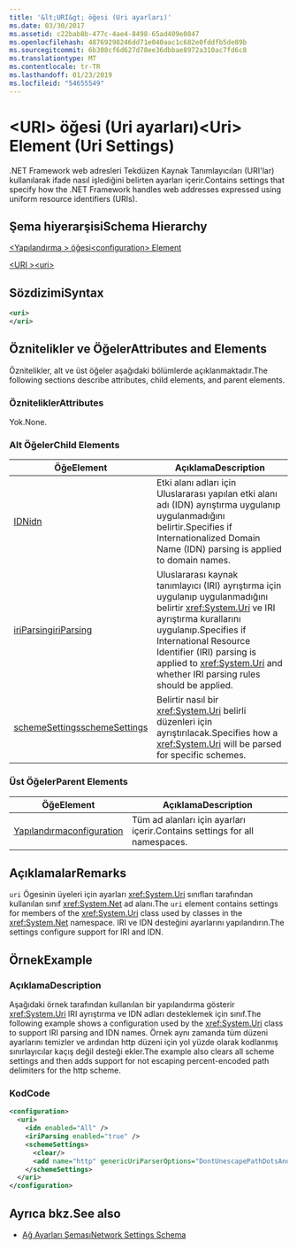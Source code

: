 ```yaml
---
title: '&lt;URI&gt; öğesi (Uri ayarları)'
ms.date: 03/30/2017
ms.assetid: c22bab8b-477c-4ae4-8498-65ad409e0847
ms.openlocfilehash: 48769298246dd71e040aac1c682e0fddfb5de89b
ms.sourcegitcommit: 6b308cf6d627d78ee36dbbae8972a310ac7fd6c8
ms.translationtype: MT
ms.contentlocale: tr-TR
ms.lasthandoff: 01/23/2019
ms.locfileid: "54655549"
---
```

# <a name="lturigt-element-uri-settings"></a><span data-ttu-id="ab3cb-102">&lt;URI&gt; öğesi (Uri ayarları)</span><span class="sxs-lookup"><span data-stu-id="ab3cb-102">&lt;Uri&gt; Element (Uri Settings)</span></span>
<span data-ttu-id="ab3cb-103">.NET Framework web adresleri Tekdüzen Kaynak Tanımlayıcıları (URI'lar) kullanılarak ifade nasıl işlediğini belirten ayarları içerir.</span><span class="sxs-lookup"><span data-stu-id="ab3cb-103">Contains settings that specify how the .NET Framework handles web addresses expressed using uniform resource identifiers (URIs).</span></span>  
  
## <a name="schema-hierarchy"></a><span data-ttu-id="ab3cb-104">Şema hiyerarşisi</span><span class="sxs-lookup"><span data-stu-id="ab3cb-104">Schema Hierarchy</span></span>  
 [<span data-ttu-id="ab3cb-105">\<Yapılandırma > öğesi</span><span class="sxs-lookup"><span data-stu-id="ab3cb-105">\<configuration> Element</span></span>](../../../../../docs/framework/configure-apps/file-schema/configuration-element.md)  
  
 [<span data-ttu-id="ab3cb-106">\<URI ></span><span class="sxs-lookup"><span data-stu-id="ab3cb-106">\<uri></span></span>](../../../../../docs/framework/configure-apps/file-schema/network/uri-element-uri-settings.md)  
  
## <a name="syntax"></a><span data-ttu-id="ab3cb-107">Sözdizimi</span><span class="sxs-lookup"><span data-stu-id="ab3cb-107">Syntax</span></span>  
  
```xml  
<uri>  
</uri>  
```  
  
## <a name="attributes-and-elements"></a><span data-ttu-id="ab3cb-108">Öznitelikler ve Öğeler</span><span class="sxs-lookup"><span data-stu-id="ab3cb-108">Attributes and Elements</span></span>  
 <span data-ttu-id="ab3cb-109">Öznitelikler, alt ve üst öğeler aşağıdaki bölümlerde açıklanmaktadır.</span><span class="sxs-lookup"><span data-stu-id="ab3cb-109">The following sections describe attributes, child elements, and parent elements.</span></span>  
  
### <a name="attributes"></a><span data-ttu-id="ab3cb-110">Öznitelikler</span><span class="sxs-lookup"><span data-stu-id="ab3cb-110">Attributes</span></span>  
 <span data-ttu-id="ab3cb-111">Yok.</span><span class="sxs-lookup"><span data-stu-id="ab3cb-111">None.</span></span>  
  
### <a name="child-elements"></a><span data-ttu-id="ab3cb-112">Alt Öğeler</span><span class="sxs-lookup"><span data-stu-id="ab3cb-112">Child Elements</span></span>  
  
|<span data-ttu-id="ab3cb-113">**Öğe**</span><span class="sxs-lookup"><span data-stu-id="ab3cb-113">**Element**</span></span>|<span data-ttu-id="ab3cb-114">**Açıklama**</span><span class="sxs-lookup"><span data-stu-id="ab3cb-114">**Description**</span></span>|  
|-----------------|---------------------|  
|[<span data-ttu-id="ab3cb-115">IDN</span><span class="sxs-lookup"><span data-stu-id="ab3cb-115">idn</span></span>](../../../../../docs/framework/configure-apps/file-schema/network/idn-element-uri-settings.md)|<span data-ttu-id="ab3cb-116">Etki alanı adları için Uluslararası yapılan etki alanı adı (IDN) ayrıştırma uygulanıp uygulanmadığını belirtir.</span><span class="sxs-lookup"><span data-stu-id="ab3cb-116">Specifies if Internationalized Domain Name (IDN) parsing is applied to domain names.</span></span>|  
|[<span data-ttu-id="ab3cb-117">iriParsing</span><span class="sxs-lookup"><span data-stu-id="ab3cb-117">iriParsing</span></span>](../../../../../docs/framework/configure-apps/file-schema/network/iriparsing-element-uri-settings.md)|<span data-ttu-id="ab3cb-118">Uluslararası kaynak tanımlayıcı (IRI) ayrıştırma için uygulanıp uygulanmadığını belirtir <xref:System.Uri> ve IRI ayrıştırma kurallarını uygulanıp.</span><span class="sxs-lookup"><span data-stu-id="ab3cb-118">Specifies if International Resource Identifier (IRI) parsing is applied to <xref:System.Uri> and whether IRI parsing rules should be applied.</span></span>|  
|[<span data-ttu-id="ab3cb-119">schemeSettings</span><span class="sxs-lookup"><span data-stu-id="ab3cb-119">schemeSettings</span></span>](../../../../../docs/framework/configure-apps/file-schema/network/schemesettings-element-uri-settings.md)|<span data-ttu-id="ab3cb-120">Belirtir nasıl bir <xref:System.Uri> belirli düzenleri için ayrıştırılacak.</span><span class="sxs-lookup"><span data-stu-id="ab3cb-120">Specifies how a <xref:System.Uri> will be parsed for specific schemes.</span></span>|  
  
### <a name="parent-elements"></a><span data-ttu-id="ab3cb-121">Üst Öğeler</span><span class="sxs-lookup"><span data-stu-id="ab3cb-121">Parent Elements</span></span>  
  
|<span data-ttu-id="ab3cb-122">**Öğe**</span><span class="sxs-lookup"><span data-stu-id="ab3cb-122">**Element**</span></span>|<span data-ttu-id="ab3cb-123">**Açıklama**</span><span class="sxs-lookup"><span data-stu-id="ab3cb-123">**Description**</span></span>|  
|-----------------|---------------------|  
|[<span data-ttu-id="ab3cb-124">Yapılandırma</span><span class="sxs-lookup"><span data-stu-id="ab3cb-124">configuration</span></span>](../../../../../docs/framework/configure-apps/file-schema/configuration-element.md)|<span data-ttu-id="ab3cb-125">Tüm ad alanları için ayarları içerir.</span><span class="sxs-lookup"><span data-stu-id="ab3cb-125">Contains settings for all namespaces.</span></span>|  
  
## <a name="remarks"></a><span data-ttu-id="ab3cb-126">Açıklamalar</span><span class="sxs-lookup"><span data-stu-id="ab3cb-126">Remarks</span></span>  
 <span data-ttu-id="ab3cb-127">`uri` Ögesinin üyeleri için ayarları <xref:System.Uri> sınıfları tarafından kullanılan sınıf <xref:System.Net> ad alanı.</span><span class="sxs-lookup"><span data-stu-id="ab3cb-127">The `uri` element contains settings for members of the <xref:System.Uri> class used by classes in the <xref:System.Net> namespace.</span></span> <span data-ttu-id="ab3cb-128">IRI ve IDN desteğini ayarlarını yapılandırın.</span><span class="sxs-lookup"><span data-stu-id="ab3cb-128">The settings configure support for IRI and IDN.</span></span>  
  
## <a name="example"></a><span data-ttu-id="ab3cb-129">Örnek</span><span class="sxs-lookup"><span data-stu-id="ab3cb-129">Example</span></span>  
  
### <a name="description"></a><span data-ttu-id="ab3cb-130">Açıklama</span><span class="sxs-lookup"><span data-stu-id="ab3cb-130">Description</span></span>  
 <span data-ttu-id="ab3cb-131">Aşağıdaki örnek tarafından kullanılan bir yapılandırma gösterir <xref:System.Uri> IRI ayrıştırma ve IDN adları desteklemek için sınıf.</span><span class="sxs-lookup"><span data-stu-id="ab3cb-131">The following example shows a configuration used by the <xref:System.Uri> class to support IRI parsing and IDN names.</span></span> <span data-ttu-id="ab3cb-132">Örnek aynı zamanda tüm düzeni ayarlarını temizler ve ardından http düzeni için yol yüzde olarak kodlanmış sınırlayıcılar kaçış değil desteği ekler.</span><span class="sxs-lookup"><span data-stu-id="ab3cb-132">The example also clears all scheme settings and then adds support for not escaping percent-encoded path delimiters for the http scheme.</span></span>  
  
### <a name="code"></a><span data-ttu-id="ab3cb-133">Kod</span><span class="sxs-lookup"><span data-stu-id="ab3cb-133">Code</span></span>  
  
```xml  
<configuration>  
  <uri>  
    <idn enabled="All" />  
    <iriParsing enabled="true" />  
    <schemeSettings>  
      <clear/>  
      <add name="http" genericUriParserOptions="DontUnescapePathDotsAndSlashes"/>  
    </schemeSettings>  
  </uri>  
</configuration>  
```  
  
## <a name="see-also"></a><span data-ttu-id="ab3cb-134">Ayrıca bkz.</span><span class="sxs-lookup"><span data-stu-id="ab3cb-134">See also</span></span>
- [<span data-ttu-id="ab3cb-135">Ağ Ayarları Şeması</span><span class="sxs-lookup"><span data-stu-id="ab3cb-135">Network Settings Schema</span></span>](../../../../../docs/framework/configure-apps/file-schema/network/index.md)
